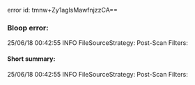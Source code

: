 error id: tmnw+Zy1aglsMawfnjzzCA==
### Bloop error:

25/06/18 00:42:55 INFO FileSourceStrategy: Post-Scan Filters:
#### Short summary: 

25/06/18 00:42:55 INFO FileSourceStrategy: Post-Scan Filters: